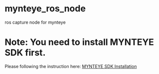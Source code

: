 # mynteye_ros_node
ros capture node for mynteye
# Note: You need to install MYNTEYE SDK first.
 Please following the instruction here: 
 [MYNTEYE SDK Installation](https://mynt-eye-s-sdk.readthedocs.io/zh_CN/latest/src/sdk/sdk_install.html)
